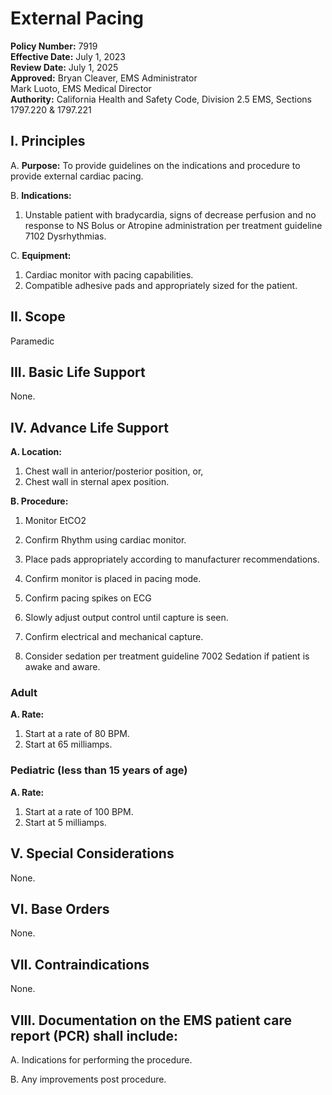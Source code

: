 # External Pacing

**Policy Number:** 7919  
**Effective Date:** July 1, 2023  
**Review Date:** July 1, 2025  
**Approved:** Bryan Cleaver, EMS Administrator  
Mark Luoto, EMS Medical Director  
**Authority:** California Health and Safety Code, Division 2.5 EMS, Sections 1797.220 & 1797.221

## I. Principles

A. **Purpose:** To provide guidelines on the indications and procedure to provide external cardiac pacing.

B. **Indications:**
1. Unstable patient with bradycardia, signs of decrease perfusion and no response to NS Bolus or Atropine administration per treatment guideline 7102 Dysrhythmias.

C. **Equipment:**
1. Cardiac monitor with pacing capabilities.
2. Compatible adhesive pads and appropriately sized for the patient.

## II. Scope

Paramedic

## III. Basic Life Support

None.

## IV. Advance Life Support

**A. Location:**
1. Chest wall in anterior/posterior position, or,
2. Chest wall in sternal apex position.

**B. Procedure:**

1. Monitor EtCO2

2. Confirm Rhythm using cardiac monitor.

3. Place pads appropriately according to manufacturer recommendations.

4. Confirm monitor is placed in pacing mode.

5. Confirm pacing spikes on ECG

6. Slowly adjust output control until capture is seen.

7. Confirm electrical and mechanical capture.

8. Consider sedation per treatment guideline 7002 Sedation if patient is awake and aware.

### Adult

**A. Rate:**
1. Start at a rate of 80 BPM.
2. Start at 65 milliamps.

### Pediatric (less than 15 years of age)

**A. Rate:**
1. Start at a rate of 100 BPM.
2. Start at 5 milliamps.

## V. Special Considerations

None.

## VI. Base Orders

None.

## VII. Contraindications

None.

## VIII. Documentation on the EMS patient care report (PCR) shall include:

A. Indications for performing the procedure.

B. Any improvements post procedure.



